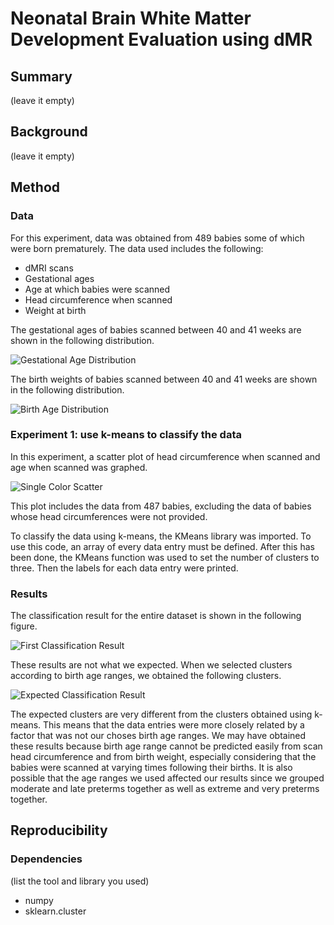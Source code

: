 # Neonatal Brain White Matter Development Evaluation using dMR

## Summary
(leave it empty)

## Background
(leave it empty)

## Method

### Data 

For this experiment, data was obtained from 489 babies some of which were born prematurely. The data used includes the following: 

* dMRI scans 
* Gestational ages 
* Age at which babies were scanned
* Head circumference when scanned
* Weight at birth

The gestational ages of babies scanned between 40 and 41 weeks are shown in the following distribution. 

![Gestational Age Distribution](https://drive.google.com/uc?id=1LCd1YB8YDyCEmqMZCM0EvNPkMUssbpJb) 

The birth weights of babies scanned between 40 and 41 weeks are shown in the following distribution. 

![Birth Age Distribution](https://drive.google.com/uc?id=1-BBC-bT_xpat5GRlipMJzbpPlEcna2aN)

### Experiment 1: use k-means to classify the data 

In this experiment, a scatter plot of head circumference when scanned and age when scanned was graphed. 

![Single Color Scatter](https://drive.google.com/uc?id=1cIFhH1HASVNz49xkZYz9YDaMRgJ4k18f)

This plot includes the data from 487 babies, excluding the data of babies whose head circumferences were not provided. 

To classify the data using k-means, the KMeans library was imported. To use this code, an array of every data entry must be defined. After this has been done, the KMeans function was used to set the number of clusters to three. Then the labels for each data entry were printed. 

### Results 

The classification result for the entire dataset is shown in the following figure. 

![First Classification Result](https://drive.google.com/uc?id=1efW8intCY-An-45jMErLoqx51xpKzIhu) 

These results are not what we expected. When we selected clusters according to birth age ranges, we obtained the following clusters. 

![Expected Classification Result](https://drive.google.com/uc?id=1-TZJxv_yPWlQjqlcKh-3MrE7LTEb5pqF) 

The expected clusters are very different from the clusters obtained using k-means. This means that the data entries were more closely related by a factor that was not our choses birth age ranges. We may have obtained these results because birth age range cannot be predicted easily from scan head circumference and from birth weight, especially considering that the babies were scanned at varying times following their births. It is also possible that the age ranges we used affected our results since we grouped moderate and late preterms together as well as extreme and very preterms together. 

## Reproducibility
### Dependencies
(list the tool and library you used)
* numpy
* sklearn.cluster